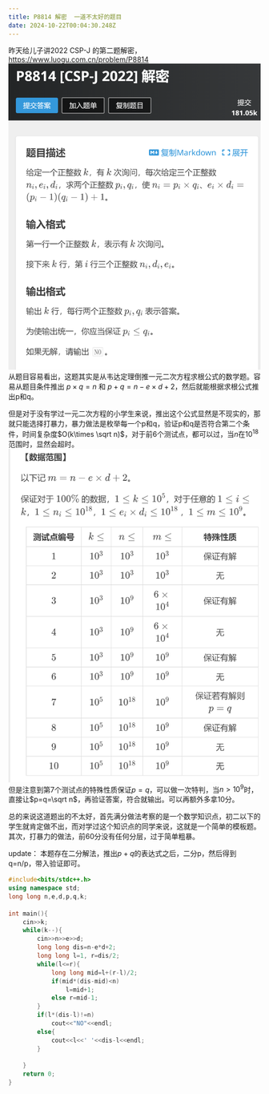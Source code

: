 ```yaml
---
title: P8814 解密  一道不太好的题目
date: 2024-10-22T00:04:30.248Z
---
```




昨天给儿子讲2022 CSP-J 的第二题解密，https://www.luogu.com.cn/problem/P8814
![微信图片_20241022075509.png](https://github.com/justonehe/tinymind-blog/blob/main/assets/images/2024-10-21/1729554920654.png?raw=true)
从题目容易看出，这题其实是从韦达定理倒推一元二次方程求根公式的数学题。容易从题目条件推出 $p\times q=n$ 和 $p+q=n-e\times d+2$，然后就能根据求根公式推出p和q。

但是对于没有学过一元二次方程的小学生来说，推出这个公式显然是不现实的，那就只能选择打暴力，暴力做法是枚举每一个p和q，验证p和q是否符合第二个条件，时间复杂度$O(k\times \sqrt n)$，对于前6个测试点，都可以过，当$n$在$10^18$范围时，显然会超时。
![微信图片_20241022080415.png](https://github.com/justonehe/tinymind-blog/blob/main/assets/images/2024-10-22/1729555464537.png?raw=true)
但是注意到第7个测试点的特殊性质保证$p=q$，可以做一次特判，当$n>10^9$时，直接让$p=q=\sqrt n$，再验证答案，符合就输出。可以再额外多拿10分。

总的来说这道题出的不太好，首先满分做法考察的是一个数学知识点，初二以下的学生就肯定做不出，而对学过这个知识点的同学来说，这就是一个简单的模板题。
其次，打暴力的做法，前60分没有任何分层，过于简单粗暴。

update：
本题存在二分解法，推出$p+q$的表达式之后，二分p，然后得到q=n/p，带入验证即可。
```cpp
#include<bits/stdc++.h>
using namespace std;
long long n,e,d,p,q,k;

int main(){
	cin>>k;
	while(k--){
		cin>>n>>e>>d;
		long long dis=n-e*d+2;
		long long l=1, r=dis/2;
		while(l<=r){
			long long mid=l+(r-l)/2;
			if(mid*(dis-mid)<n)
				l=mid+1;
			else r=mid-1;
		}
		if(l*(dis-l)!=n) 
			cout<<"NO"<<endl;
		else{
			cout<<l<<' '<<dis-l<<endl;
		}
		
	}
	return 0;
}
```